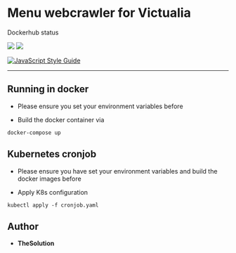 # Menu webcrawler for Victualia

Dockerhub status

[![](https://images.microbadger.com/badges/version/thesolution90/victualia-menu-crawler.svg)](https://microbadger.com/images/thesolution90/victualia-menu-crawler "Get your own version badge on microbadger.com")  [![](https://images.microbadger.com/badges/image/thesolution90/victualia-menu-crawler.svg)](https://microbadger.com/images/thesolution90/victualia-menu-crawler "Get your own image badge on microbadger.com")


[![JavaScript Style Guide](https://img.shields.io/badge/code_style-standard-brightgreen.svg)](https://standardjs.com)


------

## Running in docker

* Please ensure you set your environment variables before

* Build the docker container via 

```plain
docker-compose up
```

## Kubernetes cronjob

* Please ensure you have set your environment variables and build the docker images before

* Apply K8s configuration

```plain
kubectl apply -f cronjob.yaml
```

## Author

* **TheSolution**
